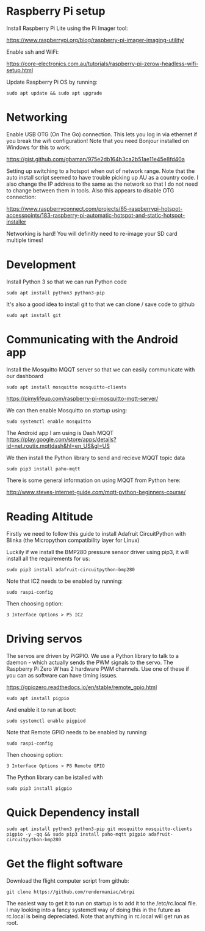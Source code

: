 # Raspberry Pi setup

Install Raspberry Pi Lite using the Pi Imager tool:

https://www.raspberrypi.org/blog/raspberry-pi-imager-imaging-utility/

Enable ssh and WiFi:

https://core-electronics.com.au/tutorials/raspberry-pi-zerow-headless-wifi-setup.html

Update Raspberry Pi OS by running:

`sudo apt update && sudo apt upgrade`

# Networking

Enable USB OTG (On The Go) connection. This lets you log in via ethernet if you break the wifi configuration! Note that you need Bonjour installed on Windows for this to work:

https://gist.github.com/gbaman/975e2db164b3ca2b51ae11e45e8fd40a

Setting up switching to a hotspot when out of network range. Note that the auto install script seemed to have trouble picking up AU as a country code. I also change the IP address to the same as the network so that I do not need to change between them in tools. Also this appears to disable OTG connection:

https://www.raspberryconnect.com/projects/65-raspberrypi-hotspot-accesspoints/183-raspberry-pi-automatic-hotspot-and-static-hotspot-installer

Networking is hard! You will definitly need to re-image your SD card multiple times!

# Development

Install Python 3 so that we can run Python code

`sudo apt install python3 python3-pip`

It's also a good idea to install git to that we can clone / save code to github

`sudo apt install git`

# Communicating with the Android app

Install the Mosquitto MQQT server so that we can easily communicate with our dashboard

`sudo apt install mosquitto mosquitto-clients`

https://pimylifeup.com/raspberry-pi-mosquitto-mqtt-server/

We can then enable Mosquitto on startup using:

`sudo systemctl enable mosquitto`

The Android app I am using is Dash MQQT https://play.google.com/store/apps/details?id=net.routix.mqttdash&hl=en_US&gl=US

We then install the Python library to send and recieve MQQT topic data

`sudo pip3 install paho-mqtt`
  
There is some general information on using MQQT from Python here:

http://www.steves-internet-guide.com/mqtt-python-beginners-course/

# Reading Altitude

Firstly we need to follow this guide to install Adafruit CircuitPython with Blinka (the Micropython compatibility layer for Linux)

Luckily if we install the BMP280 pressure sensor driver using pip3, it will install all the requirements for us:

`sudo pip3 install adafruit-circuitpython-bmp280`

Note that IC2 needs to be enabled by running:

`sudo raspi-config`
  
Then choosing option:

`3 Interface Options > P5 IC2`

# Driving servos

The servos are driven by PiGPIO. We use a Python library to talk to a daemon - which actually sends the PWM signals to the servo. The Raspberry Pi Zero W has 2 hardware PWM channels. Use one of these if you can as software can have timing issues.

https://gpiozero.readthedocs.io/en/stable/remote_gpio.html

`sudo apt install pigpio`

And enable it to run at boot:

`sudo systemctl enable pigpiod`

Note that Remote GPIO needs to be enabled by running:

`sudo raspi-config`
  
Then choosing option:

`3 Interface Options > P8 Remote GPIO`

The Python library can be istalled with

`sudo pip3 install pigpio`

# Quick Dependency install

`sudo apt install python3 python3-pip git mosquitto mosquitto-clients pigpio -y -qq && sudo pip3 install paho-mqtt pigpio adafruit-circuitpython-bmp280`

# Get the flight software

Download the flight computer script from github:

`git clone https://github.com/rendermaniac/wbrpi`

The easiest way to get it to run on startup is to add it to the /etc/rc.local file. I may looking into a fancy systemctl way of doing this in the future as rc.local is being depreciated. Note that anything in rc.local will get run as root.
